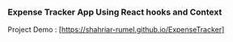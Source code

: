 ### Expense Tracker App Using React hooks and Context

Project Demo : [https://shahriar-rumel.github.io/ExpenseTracker]
